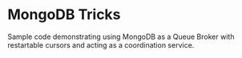 MongoDB Tricks
===============

Sample code demonstrating using MongoDB as a Queue Broker with restartable 
cursors and acting as a coordination service.
